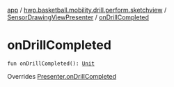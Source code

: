 [app](../../index.md) / [hwp.basketball.mobility.drill.perform.sketchview](../index.md) / [SensorDrawingViewPresenter](index.md) / [onDrillCompleted](.)

# onDrillCompleted

`fun onDrillCompleted(): `[`Unit`](https://kotlinlang.org/api/latest/jvm/stdlib/kotlin/-unit/index.html)

Overrides [Presenter.onDrillCompleted](../-sensor-drawing-view-view-contract/-presenter/on-drill-completed.md)

